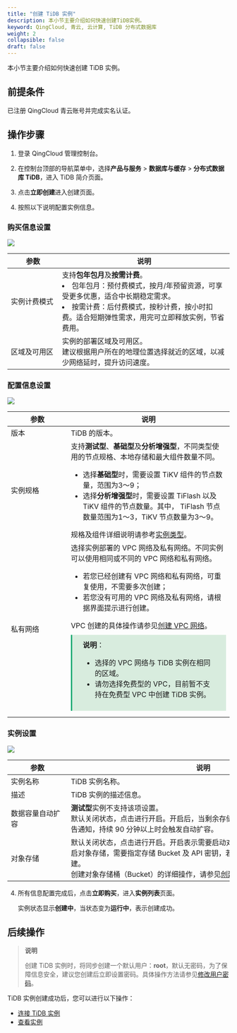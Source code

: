 ```yaml
---
title: "创建 TiDB 实例"
description: 本小节主要介绍如何快速创建TiDB实例。 
keyword: QingCloud, 青云, 云计算, TiDB 分布式数据库
weight: 2
collapsible: false
draft: false
---
```


本小节主要介绍如何快速创建 TiDB 实例。

## 前提条件

已注册 QingCloud 青云账号并完成实名认证。

## 操作步骤

1. 登录 QingCloud 管理控制台。
2. 在控制台顶部的导航菜单中，选择**产品与服务** > **数据库与缓存** > **分布式数据库 TiDB**，进入 TiDB 简介页面。


3. 点击**立即创建**进入创建页面。
4. 按照以下说明配置实例信息。

### 购买信息设置

![](../../_images/create_bug_info.png)

| <span style="display:inline-block;width:100px">参数</span> | 说明                                                         |
| ---------------------------------------------------------- | ------------------------------------------------------------ |
| 实例计费模式                                               | 支持**包年包月**及**按需计费**。<br/><li>包年包月：预付费模式，按月/年预留资源，可享受更多优惠，适合中长期稳定需求。</li><li>按需计费：后付费模式，按秒计费，按小时扣费。适合短期弹性需求，用完可立即释放实例，节省费用。</li> |
| 区域及可用区                                               | 实例的部署区域及可用区。<br/>建议根据用户所在的地理位置选择就近的区域，以减少网络延时，提升访问速度。 |

### 配置信息设置

![](../../_images/create_setting_info.png)

| <span style="display:inline-block;width:120px">参数</span> | 说明                                                         |
| ---------------------------------------------------------- | ------------------------------------------------------------ |
| 版本                                                       | TiDB 的版本。                                                |
| 实例规格                                                   | 支持**测试型**、**基础型**及**分析增强型**，不同类型使用的节点规格、本地存储和最大组件数量不同。<br/><ul><li>选择**基础型**时，需要设置 TiKV 组件的节点数量，范围为3～9；</li><li>选择**分析增强型**时，需要设置 TiFlash 以及 TiKV 组件的节点数量。其中， TiFlash 节点数量范围为1～3，TiKV 节点数量为3～9。</li></ul>规格及组件详细说明请参考[实例类型](../../intro/instance_type/)。 |
| 私有网络                                                   | 选择实例部署的 VPC 网络及私有网络。不同实例可以使用相同或不同的 VPC 网络和私有网络。<ul><li>若您已经创建有 VPC 网络和私有网络，可重复使用，不需要多次创建；</li><li>若您没有可用的 VPC 网络及私有网络，请根据界面提示进行创建。</li></ul>VPC 创建的具体操作请参见[创建 VPC 网络](/network/vpc/manual/vpcnet/10_create_vpc/)。<br/><div style="background-color: #D8ECDE; padding: 10px 24px; margin: 10px 0; border-left: 3px solid #00a971;">  <b>说明</b>：<ul><li>选择的 VPC 网络与 TiDB 实例在相同的区域。</li><li>请勿选择免费型的 VPC，目前暂不支持在免费型 VPC 中创建 TiDB 实例。</li></ul></div> |

### 实例设置

![](../../_images/create_instance_setting.png)

| <span style="display:inline-block;width:120px">参数</span> | <span style="display:inline-block;width:600px">说明</span>   |
| ---------------------------------------------------------- | ------------------------------------------------------------ |
| 实例名称                                                   | TiDB 实例名称。                                              |
| 描述                                                       | TiDB 实例的描述信息。                                        |
| 数据容量自动扩容                                           | **测试型**实例不支持该项设置。<br/>默认关闭状态，点击进行开启。开启后，当剩余存储容量不足 30% 时，您将收到警告通知，持续 90 分钟以上时会触发自动扩容。 |
| 对象存储                                                   | 默认关闭状态，点击进行开启。开启表示需要启动对象存储服务来存储备份数据。开启对象存储，需要指定存储 Bucket 及 API 密钥，若未创建，请根据界面提示进行创建。<br/>创建对象存储桶（Bucket）的详细操作，请参见[创建 Bucket](/storage/object-storage/manual/bucket_manage/#创建-bucket)。 |

4. 所有信息配置完成后，点击**立即购买**，进入**实例列表**页面。

   实例状态显示**创建中**，当状态变为**运行中**，表示创建成功。

## 后续操作

>**说明**
>
>创建 TiDB 实例时，将同步创建一个默认用户：**root**，默认无密码，为了保障信息安全，建议您创建后立即设置密码。具体操作方法请参见[修改用户密码](../../manual/user_mgt/mdypasswd/)。

TiDB 实例创建成功后，您可以进行以下操作：

- [连接 TiDB 实例](../cnect_tidb/)
- [查看实例](../../manual/mgeinstance/view/)


